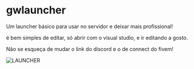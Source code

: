 # gwlauncher
Um launcher básico para usar no servidor e deixar mais profissional!

é bem simples de editar, só abrir com o visual studio, e ir editando a gosto.

Não se esqueça de mudar o link do discord e o de connect do fivem!

![LAUNCHER](https://prnt.sc/tolqez?raw=true "LAUNCHER")
